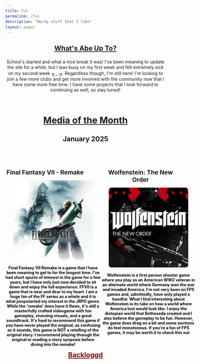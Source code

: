 ```yaml
---
title: Fun
permalink: /fun
description: "Nerdy stuff that I like"
layout: pages
---
```


<style>
    .media-container {
        display: flex;
        justify-content: space-between;
    }
    .media-item h1 {
        text-align: center;
        font-size: 90%;
        width: 250px
    }
    .media-item p {
        text-align: center;
        font-size: 60%;
        width: 300px;
        color: black;
        text-transform: none;
        text-decoration: none!important;
    }
    .media-item img {
        border-radius: 8px;
        width: 250px;
        height: 250px;
        object-fit: cover;
    }
    .media-item img:hover {
        box-shadow: 0 0 4px 2px #800000;
    }
    h2 {
        text-align: center;
        font-size: 200%;
        text-decoration: underline;
    }
    h3 {
        text-align: center;
        font-size: 150%;
        text-decoration: none;
    }
</style>

<h3 style="text-decoration: underline;">What's Abe Up To?</h3>
<p style="text-align:center">School's started and what a nice break it was! I've been meaning to update the site for a while, but I was busy on my first week and felt extremely sick on my second week ╥﹏╥. Regardless though, I'm still here! I'm looking to join a few more clubs and get more involved with the community now that I have some more free time. I have some projects that I look forward to continuing as well, so stay tuned!</p>
<br>

<h2>Media of the Month</h2>
<h3>January 2025<h3>
<br>
<div class="media-container">
    <div class="media-item">
        <h1>Final Fantasy VII - Remake</h1>
        <a href="https://store.steampowered.com/app/1462040/FINAL_FANTASY_VII_REMAKE_INTERGRADE/" target="_blank">
            <img src="/assets/images/game1.jpg">
        </a>
        <p>Final Fantasy VII Remake is a game that I have been meaning to get to for the longest time. I've had short spurts
        of interest in the game for a few years, but I have only just now decided to sit down and enjoy the full experience. FFVII is
        a game that is near and dear to my heart. I am a huge fan of the FF series as a whole and it is what jumpstarted my interest in the 
        JRPG genre. While the 'remake' does have it flaws, it's still a masterfully crafted videogame with fun gameplay, stunning visuals,
        and a great soundtrack. It's hard to recommend this game if you have never played the original; as confusing as it sounds, this game is
        NOT a retelling of the original story. I recommend playing through the original or reading a story synposis before diving into the remake!</p>
    </div>
    <div class="media-item">
        <h1>Wolfenstein: The New Order</h1>
        <a href="https://store.steampowered.com/app/201810/Wolfenstein_The_New_Order/" target="_blank">
            <img src="/assets/images/game2.jpg">
        </a>
        <p>Wolfenstein is a first person shooter game where you play as an American WW2 veteran in an alternate world where Germany won the
        war and invaded America. I'm not very keen on FPS games and, admittedly, have only played a handful. What I find interesting about 
        Wolfenstein is its take on how a world where America lost would look like. I enjoy the distopian world that Betheseda created and I
        also believe the gameplay to be fun. However, the game does drag on a bit and some sections do feel monotonous. If you're a fan of FPS
        games, it may be worth it to check this out</p>
    </div>
</div>

<a href="https://backloggd.com/u/drywall/" style="color: #800000;" target="_blank">
Backloggd</a>
<p></p>